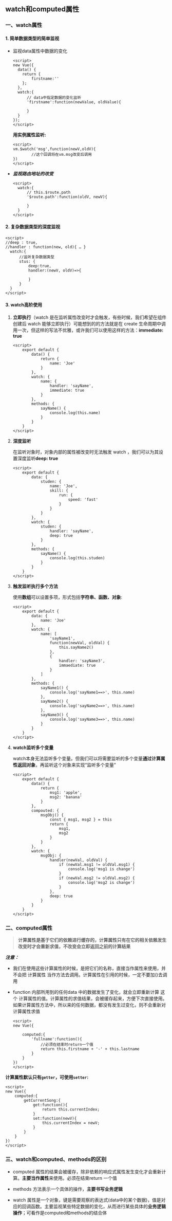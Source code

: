 ## watch和computed属性

### 一、watch属性

#### 1. 简单数据类型的简单监视

 * 监视data属性中数据的变化

   ```vue
   <script>
   new Vue({
     data() {
       return {
           firstname:''
       };
     },
     watch:{
         // data中指定数据的变化监听
         'firstname':function(newValue, oldValue){
   
         }
     }
   });
   </script>
   ```

   **用实例属性监听:**

   ```vue
   <script>
   vm.$watch('msg',function(newV,oldV){ 
           //这个回调将在vm.msg改变后调用
   })
   </script>
   ```

 * ***监视路由地址的改变***

   ```vue
   <script>
     watch:{
         // this.$route.path
         '$route.path':function(oldV, newV){
             
         }
     }
   </script>
   ```

#### 2. 复杂数据类型的深度监视

```vue
<script>
//deep : true,
//handler : function(new, old){ … }
  watch:{
      //监听复杂数据类型
      stus: {
          deep:true,
          handler:(newV, oldV)=>{
              
          }
      }
  }
</script>
```

#### 3. **watch高阶使用**

1. **立即执行**（watch 是在监听属性改变时才会触发，有些时候，我们希望在组件创建后 watch 能够立即执行）可能想到的的方法就是在 create 生命周期中调用一次，但这样的写法不优雅，或许我们可以使用这样的方法：**immediate: true**

   ```vue
   <script>
       export default {
           data() {
               return {
                   name: 'Joe'
               }
           },
           watch: {
               name: {
                   handler: 'sayName',
                   immediate: true
               }
           },
           methods: {
               sayName() {
                   console.log(this.name)
               }
           }
       }
   </script>
   ```

2. **深度监听**

   在监听对象时，对象内部的属性被改变时无法触发 watch ，我们可以为其设置深度监听**deep: true**

   ```vue
   <script>
       export default {
           data: {
               studen: {
                   name: 'Joe',
                   skill: {
                       run: {
                           speed: 'fast'
                       }
                   }
               }
           },
           watch: {
               studen: {
                   handler: 'sayName',
                   deep: true
               }
           },
           methods: {
               sayName() {
                   console.log(this.studen)
               }
           }
       }
   </script>
   ```

3. **触发监听执行多个方法**

   使用**数组**可以设置多项，形式包括**字符串、函数、对象**:

   ```vue
   <script>
       export default {
           data: {
               name: 'Joe'
           },
           watch: {
               name: [
                   'sayName1',
                   function(newVal, oldVal) {
                       this.sayName2()
                   },
                   {
                       handler: 'sayName3',
                       immaediate: true
                   }
               ]
           },
           methods: {
               sayName1() {
                   console.log('sayName1==>', this.name)
               },
               sayName2() {
                   console.log('sayName2==>', this.name)
               },
               sayName3() {
                   console.log('sayName3==>', this.name)
               }
           }
       }
   </script>
   ```

4. **watch监听多个变量**

   watch本身无法监听多个变量。但我们可以将需要监听的多个变量**通过计算属性返回对象**，再监听这个对象来实现“监听多个变量”

   ```vue
   <script>
       export default {
           data() {
               return {
                   msg1: 'apple',
                   msg2: 'banana'
               }
           },
           compouted: {
               msgObj() {
                   const { msg1, msg2 } = this
                   return {
                       msg1,
                       msg2
                   }
               }
           },
           watch: {
               msgObj: {
                   handler(newVal, oldVal) {
                       if (newVal.msg1 != oldVal.msg1) {
                           console.log('msg1 is change')
                       }
                       if (newVal.msg2 != oldVal.msg2) {
                           console.log('msg2 is change')
                       }
                   },
                   deep: true
               }
           }
       }
   </script>
   ```

### 	二、computed属性

> **计算属性是基于它们的依赖进行缓存的，计算属性只有在它的相关依赖发生改变时才会重新求值，不改变会立即返回之前的计算结果**

***注意：***

* 我们在使用这些计算属性的时候，是把它们的名称，直接当作属性来使用，并不会把 计算属性 当作方法去调用。计算属性在引用的时候，一定不要加()去调用

* function 内部所用到的任何data 中的数据发生了变化，就会立即重新计算 这个 计算属性的值。计算属性的求值结果，会被缓存起来，方便下次直接使用。如果计算属性方法中，所以来的任何数据，都没有发生过变化，则不会重新对 计算属性求值

  ```vue
  <script>
  new Vue({
      
      computed:{
          'fullname':function(){
              //必须在结束时return一个值
              return this.firstname + '-' + this.lastname
          }
      }
  })
  </script>
  ```

**计算属性默认只有`getter`，可使用`setter`:**

```vue
<script>
new Vue({
    computed:{
		getCurrentSong:{
            get:function(){
                return this.currentIndex;
            }
            set:function(newV){
                this.currentIndex = newV;
            }
        }
    }
})
</script>
```

### 三、watch和computed、methods的区别

- computed 属性的结果会被缓存，除非依赖的响应式属性发生变化才会重新计算。**主要当作属性**来使用。必须在结束return 一个值

- methods 方法表示一个具体的操作，**主要书写业务逻辑**
- watch 属性是一个对象，键是需要观察的表达式(data中的某个数据)，值是对应的回调函数。主要监视某些特定数据的变化，从而进行某些具体的**业务逻辑操作**；可看作是computed和methods的结合体

